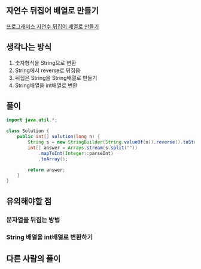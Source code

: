 ## 자연수 뒤집어 배열로 만들기
[프로그래머스 자연수 뒤집어 배열로 만들기](https://school.programmers.co.kr/tryouts/71851/challenges)  

## 생각나는 방식
1. 숫자형식을 String으로 변환  
2. String에서 reverse로 뒤집음  
3. 뒤집은 String을 String배열로 만들기  
4. String배열을 int배열로 변환  

## 풀이
~~~java  
import java.util.*;

class Solution {
    public int[] solution(long n) {
        String s = new StringBuilder(String.valueOf(n)).reverse().toString();
        int[] answer = Arrays.stream(s.split(""))
            .mapToInt(Integer::parseInt)
            .toArray();

        return answer;
    }
}
~~~

## 유의해야할 점
### 문자열을 뒤집는 방법
### String 배열을 int배열로 변환하기

## 다른 사람의 풀이
~~~java

~~~